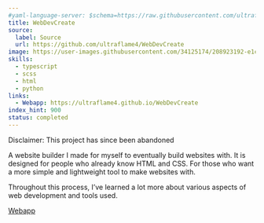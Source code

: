 ```yaml
---
#yaml-language-server: $schema=https://raw.githubusercontent.com/ultraflame4/ultraflame4.github.io/v6-dev/public/schema-attributes.json
title: WebDevCreate
source:
  label: Source
  url: https://github.com/ultraflame4/WebDevCreate
image: https://user-images.githubusercontent.com/34125174/208923192-e1c40736-54e0-46a4-895f-8b0a30bd89bc.png
skills:
  - typescript
  - scss
  - html
  - python
links:
  - Webapp: https://ultraflame4.github.io/WebDevCreate
index_hint: 900
status: completed
---
```

Disclaimer: This project has since been abandoned


A website builder I made for myself to eventually build websites with.
It is designed for people who already know HTML and CSS.
For those who want a more simple and lightweight tool to make websites with.


Throughout this process, I’ve learned a lot more about various aspects of web development and tools used.


[Webapp](https://ultraflame4.github.io/WebDevCreate)